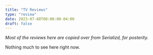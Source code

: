```yaml
---
title: "TV Reviews"
type: "review"
date: 2023-07-08T00:00:00-04:00
draft: false
---
```


*Most of the reviews here are copied over from Serializd, for posterity.*

Nothing much to see here right now.